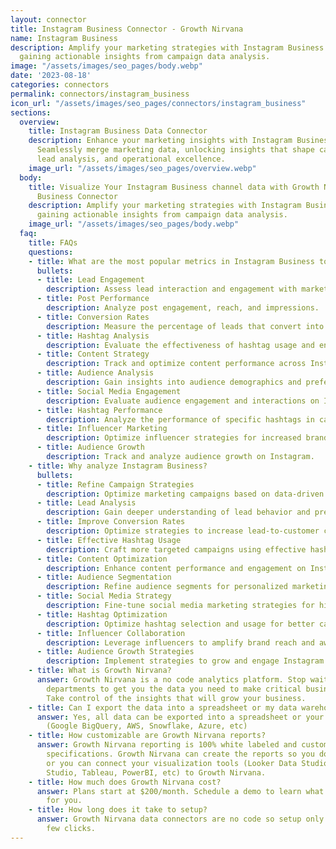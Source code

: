 ```yaml
---
layout: connector
title: Instagram Business Connector - Growth Nirvana
name: Instagram Business
description: Amplify your marketing strategies with Instagram Business integration,
  gaining actionable insights from campaign data analysis.
image: "/assets/images/seo_pages/body.webp"
date: '2023-08-18'
categories: connectors
permalink: connectors/instagram_business
icon_url: "/assets/images/seo_pages/connectors/instagram_business"
sections:
  overview:
    title: Instagram Business Data Connector
    description: Enhance your marketing insights with Instagram Business integration.
      Seamlessly merge marketing data, unlocking insights that shape campaign strategies,
      lead analysis, and operational excellence.
    image_url: "/assets/images/seo_pages/overview.webp"
  body:
    title: Visualize Your Instagram Business channel data with Growth Nirvana's Instagram
      Business Connector
    description: Amplify your marketing strategies with Instagram Business integration,
      gaining actionable insights from campaign data analysis.
    image_url: "/assets/images/seo_pages/body.webp"
  faq:
    title: FAQs
    questions:
    - title: What are the most popular metrics in Instagram Business to analyze?
      bullets:
      - title: Lead Engagement
        description: Assess lead interaction and engagement with marketing materials.
      - title: Post Performance
        description: Analyze post engagement, reach, and impressions.
      - title: Conversion Rates
        description: Measure the percentage of leads that convert into customers.
      - title: Hashtag Analysis
        description: Evaluate the effectiveness of hashtag usage and engagement.
      - title: Content Strategy
        description: Track and optimize content performance across Instagram.
      - title: Audience Analysis
        description: Gain insights into audience demographics and preferences.
      - title: Social Media Engagement
        description: Evaluate audience engagement and interactions on Instagram.
      - title: Hashtag Performance
        description: Analyze the performance of specific hashtags in campaigns.
      - title: Influencer Marketing
        description: Optimize influencer strategies for increased brand awareness.
      - title: Audience Growth
        description: Track and analyze audience growth on Instagram.
    - title: Why analyze Instagram Business?
      bullets:
      - title: Refine Campaign Strategies
        description: Optimize marketing campaigns based on data-driven insights.
      - title: Lead Analysis
        description: Gain deeper understanding of lead behavior and preferences.
      - title: Improve Conversion Rates
        description: Optimize strategies to increase lead-to-customer conversion rates.
      - title: Effective Hashtag Usage
        description: Craft more targeted campaigns using effective hashtags.
      - title: Content Optimization
        description: Enhance content performance and engagement on Instagram.
      - title: Audience Segmentation
        description: Refine audience segments for personalized marketing campaigns.
      - title: Social Media Strategy
        description: Fine-tune social media marketing strategies for higher engagement.
      - title: Hashtag Optimization
        description: Optimize hashtag selection and usage for better campaign results.
      - title: Influencer Collaboration
        description: Leverage influencers to amplify brand reach and awareness.
      - title: Audience Growth Strategies
        description: Implement strategies to grow and engage Instagram audience.
    - title: What is Growth Nirvana?
      answer: Growth Nirvana is a no code analytics platform. Stop waiting for other
        departments to get you the data you need to make critical business decisions.
        Take control of the insights that will grow your business.
    - title: Can I export the data into a spreadsheet or my data warehouse?
      answer: Yes, all data can be exported into a spreadsheet or your data warehouse
        (Google BigQuery, AWS, Snowflake, Azure, etc)
    - title: How customizable are Growth Nirvana reports?
      answer: Growth Nirvana reporting is 100% white labeled and customized to your
        specifications. Growth Nirvana can create the reports so you don’t have to
        or you can connect your visualization tools (Looker Data Studio/Google Data
        Studio, Tableau, PowerBI, etc) to Growth Nirvana.
    - title: How much does Growth Nirvana cost?
      answer: Plans start at $200/month. Schedule a demo to learn what plan is best
        for you.
    - title: How long does it take to setup?
      answer: Growth Nirvana data connectors are no code so setup only requires a
        few clicks.
---
```

